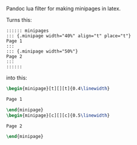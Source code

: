 Pandoc lua filter for making minipages in latex.

Turns this:

```
:::::: minipages
::: {.minipage width="40%" align="t" place="t"}
Page 1
:::
::: {.minipage width="50%"}
Page 2
:::
::::::
```

into this:

```latex
\begin{minipage}[t][][t]{0.4\linewidth}

Page 1

\end{minipage}
\begin{minipage}[c][][c]{0.5\linewidth}

Page 2

\end{minipage}
```
